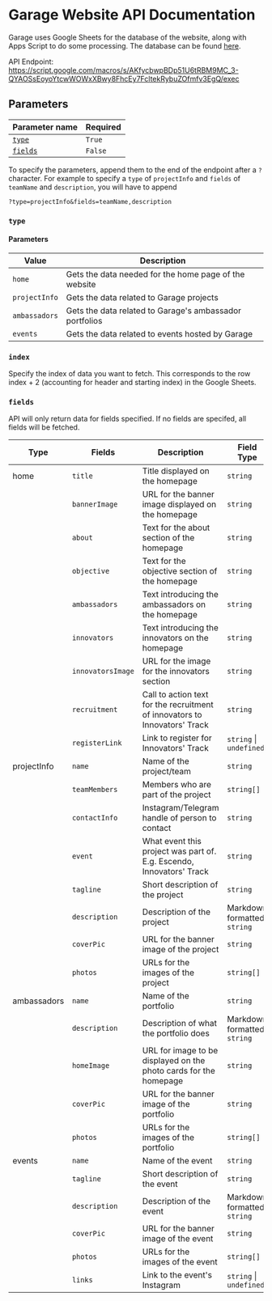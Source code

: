 # Garage Website API Documentation

Garage uses Google Sheets for the database of the website, along with Apps Script to do some processing. The database can be found [here](https://docs.google.com/spreadsheets/d/1gbVZyjOPrPNwODgqkhg7ZztwQeg1aV3gcVilFcp9AL0/edit#gid=516508848).

API Endpoint: https://script.google.com/macros/s/AKfycbwpBDp51U6tRBM9MC_3-QYAOSsEoyoYtcwWOWxXBwy8FhcEy7FcltekRybuZOfmfv3EgQ/exec

## Parameters

| Parameter name      | Required |
| ------------------- | -------- |
| [`type`](#type)     | `True`   |
| [`fields`](#fields) | `False`  |

To specify the parameters, append them to the end of the endpoint after a `?` character. For example to specify a `type` of `projectInfo` and `fields` of `teamName` and `description`, you will have to append

```
?type=projectInfo&fields=teamName,description
```

### `type`

#### Parameters

| Value         | Description                                             |
| ------------- | ------------------------------------------------------- |
| `home`        | Gets the data needed for the home page of the website   |
| `projectInfo` | Gets the data related to Garage projects                |
| `ambassadors` | Gets the data related to Garage's ambassador portfolios |
| `events`      | Gets the data related to events hosted by Garage        |

### `index`

Specify the index of data you want to fetch. This corresponds to the row index + 2 (accounting for header and starting index) in the Google Sheets.

### `fields`

API will only return data for fields specified. If no fields are specifed, all fields will be fetched.

| Type        | Fields            | Description                                                                | Field Type                  |
| ----------- | ----------------- | -------------------------------------------------------------------------- | --------------------------- |
| home        | `title`           | Title displayed on the homepage                                            | `string`                    |
|             | `bannerImage`     | URL for the banner image displayed on the homepage                         | `string`                    |
|             | `about`           | Text for the about section of the homepage                                 | `string`                    |
|             | `objective`       | Text for the objective section of the homepage                             | `string`                    |
|             | `ambassadors`     | Text introducing the ambassadors on the homepage                           | `string`                    |
|             | `innovators`      | Text introducing the innovators on the homepage                            | `string`                    |
|             | `innovatorsImage` | URL for the image for the innovators section                               | `string`                    |
|             | `recruitment`     | Call to action text for the recruitment of innovators to Innovators' Track | `string`                    |
|             | `registerLink`    | Link to register for Innovators' Track                                     | `string` \| `undefined`     |
| projectInfo | `name`            | Name of the project/team                                                   | `string`                    |
|             | `teamMembers`     | Members who are part of the project                                        | `string[]`                  |
|             | `contactInfo`     | Instagram/Telegram handle of person to contact                             | `string`                    |
|             | `event`           | What event this project was part of. E.g. Escendo, Innovators' Track       | `string`                    |
|             | `tagline`         | Short description of the project                                           | `string`                    |
|             | `description`     | Description of the project                                                 | Markdown formatted `string` |
|             | `coverPic`        | URL for the banner image of the project                                    | `string`                    |
|             | `photos`          | URLs for the images of the project                                         | `string[]`                  |
| ambassadors | `name`            | Name of the portfolio                                                      | `string`                    |
|             | `description`     | Description of what the portfolio does                                     | Markdown formatted `string` |
|             | `homeImage`       | URL for image to be displayed on the photo cards for the homepage          | `string`                    |
|             | `coverPic`        | URL for the banner image of the portfolio                                  | `string`                    |
|             | `photos`          | URLs for the images of the portfolio                                       | `string[]`                  |
| events      | `name`            | Name of the event                                                          | `string`                    |
|             | `tagline`         | Short description of the event                                             | `string`                    |
|             | `description`     | Description of the event                                                   | Markdown formatted `string` |
|             | `coverPic`        | URL for the banner image of the event                                      | `string`                    |
|             | `photos`          | URLs for the images of the event                                           | `string[]`                  |
|             | `links`           | Link to the event's Instagram                                              | `string` \| `undefined`     |
